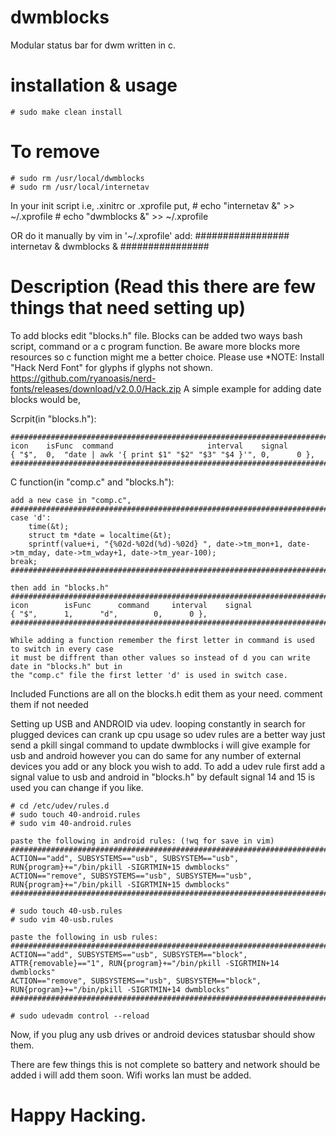 # dwmblocks

Modular status bar for dwm written in c.

# installation & usage

	# sudo make clean install

# To remove

	# sudo rm /usr/local/dwmblocks
	# sudo rm /usr/local/internetav

In your init script i.e, .xinitrc or .xprofile
put,
	# echo "internetav &" >> ~/.xprofile
	# echo "dwmblocks &" >> ~/.xprofile

OR do it manually by vim in '~/.xprofile' add:
	#################
	internetav &
	dwmblocks &
	################	


# Description (Read this there are few things that need setting up)

To add blocks edit "blocks.h" file. Blocks can be added two ways
bash script, command or a c program function. Be aware more blocks
more resources so c function might me a better choice. Please use
*NOTE: Install "Hack Nerd Font" for glyphs if glyphs not shown.
	https://github.com/ryanoasis/nerd-fonts/releases/download/v2.0.0/Hack.zip
A simple example for adding date blocks would be,

Scrpit(in "blocks.h"):

	##########################################################################################
	icon	isFunc	command						interval	signal
	{ "$",	0,	"date | awk '{ print $1" "$2" "$3" "$4 }'",	0,		0 },
	##########################################################################################

C function(in "comp.c" and "blocks.h"):

	add a new case in "comp.c",
	#################################################################################################################
	case 'd':
		time(&t);
		struct tm *date = localtime(&t);
		sprintf(value+i, "{%02d-%02d(%d)-%02d} ", date->tm_mon+1, date->tm_mday, date->tm_wday+1, date->tm_year-100);
	break;
	#################################################################################################################

	then add in "blocks.h"
	############################################################################################
	icon		isFunc		command		interval	signal
	{ "$",		1,		"d",		0,		0 },
	############################################################################################

	While adding a function remember the first letter in command is used to switch in every case
	it must be diffrent than other values so instead of d you can write date in "blocks.h" but in
	the "comp.c" file the first letter 'd' is used in switch case.

Included Functions are all on the blocks.h edit them as your need. comment them if not needed

Setting up USB and ANDROID via udev.
looping constantly in search for plugged devices can crank up cpu usage
so udev rules are a better way just send a pkill singal command to update
dwmblocks i will give example for usb and android however you can do same 
for any number of external devices you add or any block you wish to add.
To add a udev rule first add a signal value to usb and android in "blocks.h"
by default signal 14 and 15 is used you can change if you like.
	
	# cd /etc/udev/rules.d
	# sudo touch 40-android.rules
	# sudo vim 40-android.rules

	paste the following in android rules: (!wq for save in vim)
	########################################################################################################
	ACTION=="add", SUBSYSTEMS=="usb", SUBSYSTEM=="usb", RUN{program}+="/bin/pkill -SIGRTMIN+15 dwmblocks"
	ACTION=="remove", SUBSYSTEMS=="usb", SUBSYSTEM=="usb", RUN{program}+="/bin/pkill -SIGRTMIN+15 dwmblocks"
	########################################################################################################

	# sudo touch 40-usb.rules
	# sudo vim 40-usb.rules

	paste the following in usb rules:
	##################################################################################################################
	ACTION=="add", SUBSYSTEMS=="usb", SUBSYSTEM=="block", ATTR{removable}=="1", RUN{program}+="/bin/pkill -SIGRTMIN+14 dwmblocks"
	ACTION=="remove", SUBSYSTEMS=="usb", SUBSYSTEM=="block", RUN{program}+="/bin/pkill -SIGRTMIN+14 dwmblocks"
	##################################################################################################################

	# sudo udevadm control --reload

Now, if you plug any usb drives or android devices statusbar should show them.

There are few things this is not complete so battery and network should be added 
i will add them soon. Wifi works lan must be added.

# Happy Hacking. 
